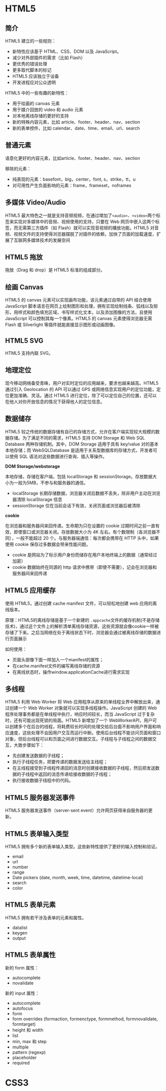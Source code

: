 # HTML5

## 简介

HTML5 建立的一些规则：

- 新特性应该基于 HTML、CSS、DOM 以及 JavaScript。
- 减少对外部插件的需求（比如 Flash）
- 更优秀的错误处理
- 更多取代脚本的标记
- HTML5 应该独立于设备
- 开发进程应对公众透明

HTML5 中的一些有趣的新特性：

- 用于绘画的 canvas 元素
- 用于媒介回放的 video 和 audio 元素
- 对本地离线存储的更好的支持
- 新的特殊内容元素，比如 article、footer、header、nav、section
- 新的表单控件，比如 calendar、date、time、email、url、search

## 普通元素

语意化更好的内容元素，比如article、footer、header、nav、section

移除的元素：
- 纯表现的元素：basefont，big，center，font, s，strike，tt，u
- 对可用性产生负面影响的元素：frame，frameset，noframes


## 多媒体 Video/Audio

HTML5 最大特色之一就是支持音频视频，在通过增加了`<audio>`、`<video>`两个标签来实现对多媒体中的音频、视频使用的支持，只要在 Web 网页中嵌入这两个标签，而无需第三方插件（如 Flash）就可以实现音视频的播放功能。HTML5 对音频、视频文件的支持使得浏览器摆脱了对插件的依赖，加快了页面的加载速度，扩展了互联网多媒体技术的发展空间

## HTML5 拖放

拖放（Drag 和 drop）是 HTML5 标准的组成部分。

## 绘画 Canvas

HTML5 的 canvas 元素可以实现画布功能，该元素通过自带的 API 结合使用 JavaScript 脚本语言在网页上绘制图形和处理，拥有实现绘制线条、弧线以及矩形，用样式和颜色填充区域，书写样式化文本，以及添加图像的方法，且使用 JavaScript 可以控制其每一个像素。HTML5 的 canvas 元素使得浏览器无需 Flash 或 Silverlight 等插件就能直接显示图形或动画图像。

## HTML5 SVG

HTML5 支持内联 SVG。

## 地理定位

现今移动网络备受青睐，用户对实时定位的应用越来，要求也越来越高。HTML5 通过引入 Geolocation 的 API 可以通过 GPS 或网络信息实现用户的定位功能，定位更加准确、灵活。通过 HTML5 进行定位，除了可以定位自己的位置，还可以在他人对你开放信息的情况下获得他人的定位信息。

## 数据储存

HTML5 较之传统的数据存储有自已的存储方式，允许在客户端实现较大规模的数据存储。为了满足不同的需求，HTML5 支持 DOM Storage 和 Web SQL Database 两种存储机制。其中，DOM Storage 适用于具有 key/value 对的基本本地存储；而 WebSQLDatabase 是适用于关系型数据库的存储方式，开发者可以使用 SQL 语法对这些数据进行查询、插入等操作。

**DOM Storage/webstorage**

本地存储，存储在客户端，包括 localStorage 和 sessionStorage。存放数据大小为一般为5MB，不参与和服务器的通信。

- localStorage 长期存储数据，浏览器关闭后数据不丢失，除非用户主动在浏览器清除 localStorage 信息
- sessionStorage 仅在当前会话下有效，关闭页面或浏览器后被清除

**cookie**

在浏览器和服务器间来回传递。生命期为只在设置的 cookie 过期时间之前一直有效，即使窗口或浏览器关闭。存放数据大小为 4K 左右。有个数限制（各浏览器不同），一般不能超过 20 个。与服务器端通信：每次都会携带在 HTTP 头中，如果使用 cookie 保存过多数据会带来性能问题。

- cookie 是网站为了标示用户身份而储存在用户本地终端上的数据（通常经过加密）
- cookie 数据始终在同源的 http 请求中携带（即使不需要），记会在浏览器和服务器间来回传递

## HTML5 应用缓存

使用 HTML5，通过创建 cache manifest 文件，可以轻松地创建 web 应用的离线版本。

原理：HTML5的离线存储是基于一个新建的 `.appcache`文件的缓存机制(不是存储技术)，通过这个文件上的解析清单离线存储资源，这些资源就会像cookie一样被存储了下来。之后当网络在处于离线状态下时，浏览器会通过被离线存储的数据进行页面展示

如何使用：
- 页面头部像下面一样加入一个manifest的属性；
- 在cache.manifest文件的编写离线存储的资源
- 在离线状态时，操作window.applicationCache进行需求实现

## 多线程

HTML5 利用 Web Worker 将 Web 应用程序从原来的单线程业界中解放出来，通过创建一个 Web Worker 对象就可以实现多线程操作。JavaScript 创建的 Web 程序处理事务都是在单线程中执行，响应时间较长，而当 JavaScript 过于复杂时，还有可能出现死锁的局面。HTML5 新增加了一个 WebWorkerAPI，用户可以创建多个在后台的线程，将耗费较长时间的处理交给后台面不影响用户界面和响应速度，这些处理不会因用户交互而运行中断。使用后台线程不能访问页面和窗口对象，但后台线程可以和页面之间进行数据交互。子线程与子线程之间的数据交互，大致步骤如下：

- 先创建发送数据的子线程；
- 执行子线程任务，把要传递的数据发送给主线程；
- 在主线程接受到子线程传递回的消息时创建接收数据的子线程，然后把发送数据的子线程中返回的消息传递给接收数据的子线程；
- 执行接收数据子线程中的代码。

## HTML5 服务器发送事件

HTML5 服务器发送事件（server-sent event）允许网页获得来自服务器的更新。

## HTML5 表单输入类型

HTML5 拥有多个新的表单输入类型。这些新特性提供了更好的输入控制和验证。

- email
- url
- number
- range
- Date pickers (date, month, week, time, datetime, datetime-local)
- search
- color

## HTML5 表单元素

HTML5 拥有若干涉及表单的元素和属性。

- datalist
- keygen
- output

## HTML5 表单属性

新的 form 属性：

- autocomplete
- novalidate

新的 input 属性：

- autocomplete
- autofocus
- form
- form overrides (formaction, formenctype, formmethod, formnovalidate, formtarget)
- height 和 width
- list
- min, max 和 step
- multiple
- pattern (regexp)
- placeholder
- required

# CSS3
